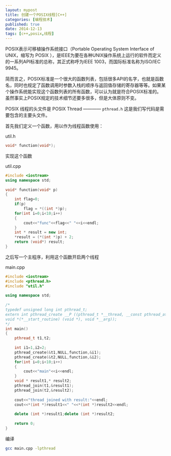 ```yaml
---
layout: mypost
title: 创建一个POSIX线程[C++]
categories: [编程技术]
published: true
date: 2014-12-13
tags: [c++,posix,线程]
---
```


POSIX表示可移植操作系统接口（Portable Operating System Interface of UNIX，缩写为 POSIX ），是IEEE为要在各种UNIX操作系统上运行的软件而定义的一系列API标准的总称，其正式称呼为IEEE 1003，而国际标准名称为ISO/IEC 9945。

简而言之，POSIX标准是一个很大的函数列表，包括很多API的名字，也就是函数名，同时也规定了函数调用时参数入栈的顺序与返回值存储的寄存器等等。如果某个操作系统能实现这个函数列表的所有函数，可以认为就是符合POSIX标准的。
虽然事实上POSIX规定的技术细节还要多很多，但是大体原则不变。

POSIX 线程的头文件是 POSIX Thread ———— `pthread.h` 这是我们写代码是需要包含的主要头文件。

首先我们定义一个函数，用以作为线程函数使用：

util.h

```cpp
void* function(void*);
```

实现这个函数

util.cpp

```cpp
#include <iostream>
using namespace std;
 
void* function(void* p)
{
    int flag=0;
    if(p)
        flag = *((int *)p);
    for(int i=0;i<10;i++)
    {
        cout<<"func"<<flag<<" "<<i<<endl;
    }
    int * result = new int;
    *result = (*(int *)p) + 2;
    return (void*) result;
}
```

之后写一个主程序，利用这个函数开启两个线程

main.cpp

```cpp
#include <iostream>
#include <pthread.h>
#include "util.h"
 
using namespace std;
 
/*
typedef unsigned long int pthread_t;
extern int pthread_create __P ((pthread_t *__thread, __const pthread_attr_t *__attr,
void *(*__start_routine) (void *), void *__arg));
*/
int main()
{
    pthread_t t1,t2;
 
    int i1=1,i2=2;
    pthread_create(&t1,NULL,function,&i1);
    pthread_create(&t2,NULL,function,&i2);
    for(int i=0;i<10;i++)
    {
        cout<<"main"<<i<<endl;
    }
    void * result1,* result2;
    pthread_join(t1,&result1);
    pthread_join(t2,&result2);
 
    cout<<"thread joined with result:"<<endl;
    cout<<*(int *)result1<<" "<<*(int *)result2<<endl;
 
    delete (int *)result1;delete (int *)result2;
 
    return 0;
}
```

编译

```bash
gcc main.cpp -lpthread
```